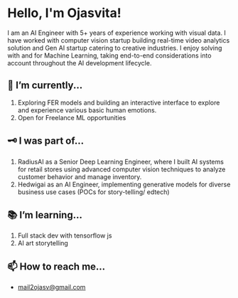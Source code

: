 

# Hello, I'm Ojasvita! 

I am an AI Engineer with 5+ years of experience working with visual data. I have worked with computer vision startup building real-time video analytics solution and Gen AI startup catering to creative industries. I enjoy solving with and for Machine Learning, taking end-to-end considerations into account throughout the AI development lifecycle.

## 🤔 I’m currently...
1. Exploring FER models and building an interactive interface to explore and experience various basic human emotions.
2. Open for Freelance ML opportunities
   
## 🗝️ I was part of...
1. RadiusAI as a Senior Deep Learning Engineer, where I built AI systems for retail stores using advanced computer vision techniques to analyze customer behavior and manage inventory.
2. Hedwigai as an AI Engineer, implementing generative models for diverse business use cases (POCs for story-telling/ edtech)
   
## 📚 I’m learning...
1. Full stack dev with tensorflow js
2. AI art storytelling

## 📫 How to reach me...
- mail2ojasv@gmail.com

